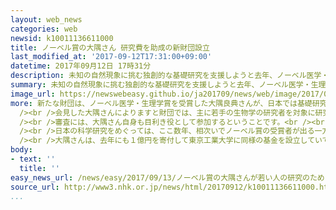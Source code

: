 ```yaml
---
layout: web_news
categories: web
newsid: k10011136611000
title: ノーベル賞の大隅さん 研究費を助成の新財団設立
last_modified_at: '2017-09-12T17:31:00+09:00'
datetime: 2017年09月12日 17時31分
description: 未知の自然現象に挑む独創的な基礎研究を支援しようと去年、ノーベル医学・生理学賞を受賞した大隅良典さんが、主に若手の研究者を対象に研究費を助成する新たな財団を設立したと発表しました。
summary: 未知の自然現象に挑む独創的な基礎研究を支援しようと去年、ノーベル医学・生理学賞を受賞した大隅良典さんが、主に若手の研究者を対象に研究費を助成する新たな財団を設立したと発表しました。
image_url: https://newswebeasy.github.io/ja201709/news/web/image/2017/09/13/k10011136611000.jpg
more: 新たな財団は、ノーベル医学・生理学賞を受賞した大隅良典さんが、日本では基礎研究がおろそかにされ次世代の基礎科学の研究者が育たなくなりつつあるとしてその現状を変えたいと設立したものです。<br
  /><br />会見した大隅さんによりますと財団では、主に若手の生物学の研究者を対象に研究費を助成するということで早ければ来年度から助成を始めたいとしています。<br
  /><br />審査には、大隅さん自身も目利き役として参加するということです。<br /><br />助成金は、大隅さんがノーベル賞などの賞金から１億円を拠出したほか、企業や団体、それに個人の寄付によってまかなわれるということです。<br
  /><br />日本の科学研究をめぐっては、ここ数年、相次いでノーベル賞の受賞者が出る一方、科学技術の論文数で中国やドイツに抜かれるなど基礎研究の力量の低下を指摘する報告が出されています。<br
  /><br />大隅さんは、去年にも１億円を寄付して東京工業大学に同様の基金を設立していて会見では、「なかなか支援が受けにくい挑戦的な研究を発掘、支援し日本の科学に漂う閉塞感を取り払いたい」と話していました。
body:
- text: ''
  title: ''
easy_news_url: /news/easy/2017/09/13/ノーベル賞の大隅さんが若い人の研究のために財団を作る/
source_url: http://www3.nhk.or.jp/news/html/20170912/k10011136611000.html
...
```

